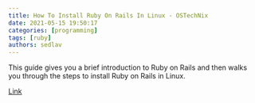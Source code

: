 ```yaml
---
title: How To Install Ruby On Rails In Linux - OSTechNix
date: 2021-05-15 19:50:17
categories: [programming]
tags: [ruby]
authors: sedlav
---
```


This guide gives you a brief introduction to Ruby on Rails and then walks you through the steps to install Ruby on Rails in Linux.

[Link](https://ostechnix.com/how-to-install-ruby-on-rails-in-linux/)
